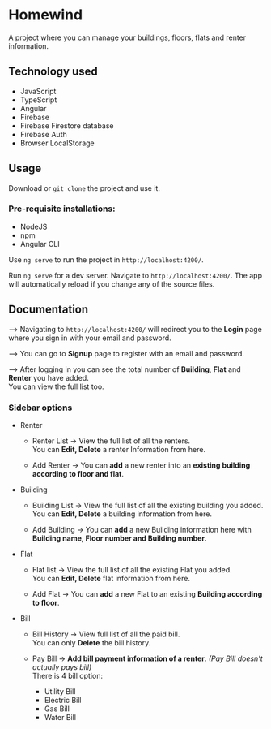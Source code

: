 # Homewind

A project where you can manage your buildings, floors, flats and renter information.

## Technology used

- JavaScript
- TypeScript
- Angular
- Firebase
- Firebase Firestore database
- Firebase Auth
- Browser LocalStorage

## Usage

Download or `git clone` the project and use it.

### Pre-requisite installations:

- NodeJS
- npm
- Angular CLI

Use `ng serve` to run the project in `http://localhost:4200/`.

Run `ng serve` for a dev server. Navigate to `http://localhost:4200/`. The app will automatically reload if you change any of the source files.

## Documentation

--> Navigating to `http://localhost:4200/` will redirect you to the **Login** page where you sign in with your email and password.

--> You can go to **Signup** page to register with an email and password.

--> After logging in you can see the total number of **Building**, **Flat** and **Renter** you have added.<br>
You can view the full list too.

### Sidebar options

- Renter

    - Renter List -> View the full list of all the renters.<br>
	You can **Edit, Delete** a renter Information from here.

    - Add Renter -> You can **add** a new renter into an **existing building according to floor and flat**.

- Building

    - Building List -> View the full list of all the existing building you added.<br>
	You can **Edit, Delete** a building information from here.

    - Add Building -> You can **add** a new Building information here with **Building name, Floor number and Building number**.

- Flat

    - Flat list -> View the full list of all the existing Flat you added.<br>
	You can **Edit, Delete** flat information from here.

    - Add Flat -> You can **add** a new Flat to an existing **Building according to floor**.

- Bill

    - Bill History -> View full list of all the paid bill.<br>
        You can only **Delete** the bill history.

    - Pay Bill -> **Add bill payment information of a renter**.
	*(Pay Bill doesn't actually pays bill)*<br>
	There is 4 bill option: 
		- Utility Bill
		- Electric Bill
		- Gas Bill
		- Water Bill
	
